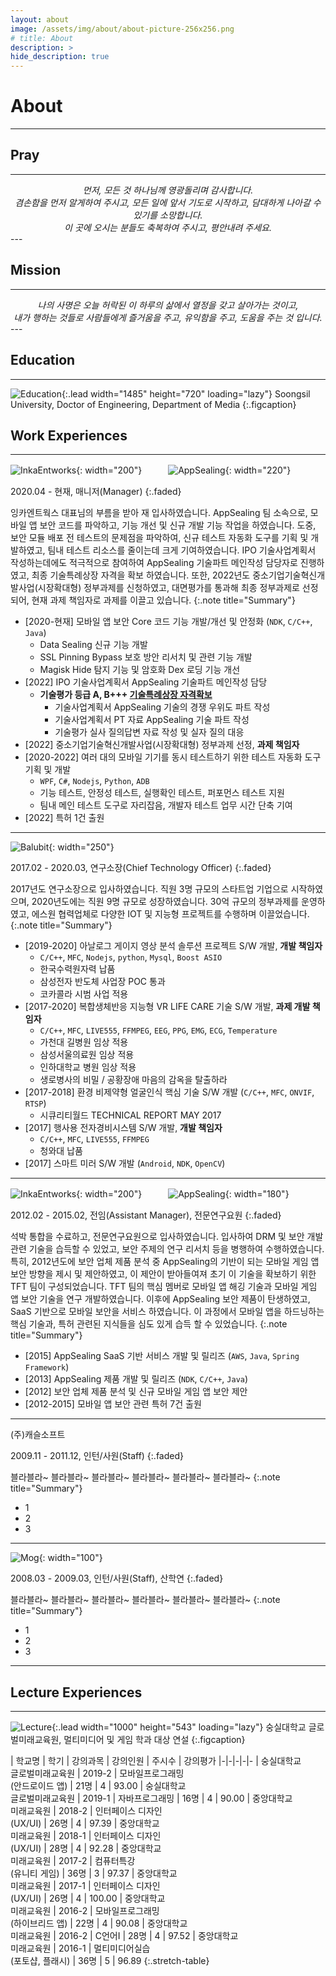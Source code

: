 ```yaml
---
layout: about
image: /assets/img/about/about-picture-256x256.png
# title: About
description: >
hide_description: true
---
```


# About
<!--author-->
* * *

## Pray
---
<center><i>
먼저, 모든 것 하나님께 영광돌리며 감사합니다.<br>
겸손함을 먼저 알게하여 주시고, 모든 일에 앞서 기도로 시작하고, 담대하게 나아갈 수 있기를 소망합니다.<br>
이 곳에 오시는 분들도 축복하여 주시고, 평안내려 주세요.
</i></center>
---

## Mission
---
<center><i>
나의 사명은 오늘 허락된 이 하루의 삶에서 열정을 갖고 살아가는 것이고,<br>
내가 행하는 것들로 사람들에게
즐거움을 주고,
유익함을 주고,
도움을 주는 것 입니다. 
</i></center>
---

## Education
---
![Education](/assets/img/about/education.jpg){:.lead width="1485" height="720" loading="lazy"}
Soongsil University, Doctor of Engineering, Department of Media
{:.figcaption}

## Work Experiences
---

![InkaEntworks](https://pds.saramin.co.kr/company/logo/201905/23/prxn50_wa9b-2rxicy_logo.png){: width="200"}　　　![AppSealing](https://resources.appsealing.com/4-svc/wp-content/uploads/2019/09/13145928/appsealing-new-logo-new.png){: width="220"}

2020.04 - 현재, 매니저(Manager)
{:.faded}

잉카엔트웍스 대표님의 부름을 받아 재 입사하였습니다. AppSealing 팀 소속으로, 모바일 앱 보안 코드를 파악하고, 기능 개선 및 신규 개발 기능 작업을 하였습니다.
도중, 보안 모듈 배포 전 테스트의 문제점을 파악하여, 신규 테스트 자동화 도구를 기획 및 개발하였고, 팀내 테스트 리소스를 줄이는데 크게 기여하였습니다.
IPO 기술사업계획서 작성하는데에도 적극적으로 참여하여 AppSealing 기술파트 메인작성 담당자로 진행하였고, 최종 기술특례상장 자격을 확보 하였습니다.
또한, 2022년도 중소기업기술혁신개발사업(시장확대형) 정부과제를 신청하였고, 대면평가를 통과해 최종 정부과제로 선정되어, 현재 과제 책임자로 과제를 이끌고 있습니다.
{:.note title="Summary"}

- [2020-현재] 모바일 앱 보안 Core 코드 기능 개발/개선 및 안정화 (`NDK`, `C/C++`, `Java`)
  - Data Sealing 신규 기능 개발
  - SSL Pinning Bypass 보호 방안 리서치 및 관련 기능 개발
  - Magisk Hide 탐지 기능 및 암호화 Dex 로딩 기능 개선
- [2022] IPO 기술사업계획서 AppSealing 기술파트 메인작성 담당
  - **기술평가 등급 A, B+++ [기술특례상장 자격확보](https://www.etnews.com/20220629000182)**
    - 기술사업계획서 AppSealing 기술의 경쟁 우위도 파트 작성
    - 기술사업계획서 PT 자료 AppSealing 기술 파트 작성
    - 기술평가 실사 질의답변 자료 작성 및 실자 질의 대응
- [2022] 중소기업기술혁신개발사업(시장확대형) 정부과제 선정, **과제 책임자**
- [2020-2022] 여러 대의 모바일 기기를 동시 테스트하기 위한 테스트 자동화 도구 기획 및 개발 
  - `WPF`, `C#`, `Nodejs`, `Python`, `ADB`
  - 기능 테스트, 안정성 테스트, 실행확인 테스트, 퍼포먼스 테스트 지원
  - 팀내 메인 테스트 도구로 자리잡음, 개발자 테스트 업무 시간 단축 기여
- [2022] 특허 1건 출원

---

![Balubit](/assets/img/about/blaubit.png){: width="250"}

2017.02 - 2020.03, 연구소장(Chief Technology Officer)
{:.faded}

2017년도 연구소장으로 입사하였습니다. 직원 3명 규모의 스타트업 기업으로 시작하였으며, 2020년도에는 직원 9명 규모로 성장하였습니다. 30억 규모의 정부과제를 운영하였고, 에스원 협력업체로 다양한 IOT 및 지능형 프로젝트를 수행하며 이끌었습니다.
{:.note title="Summary"}

- [2019-2020] 아날로그 게이지 영상 분석 솔루션 프로젝트 S/W 개발, **개발 책임자** 
  - `C/C++`, `MFC`, `Nodejs`, `python`, `Mysql`, `Boost ASIO`
  - 한국수력원자력 납품
  - 삼성전자 반도체 사업장 POC 통과
  - 코카콜라 시범 사업 적용
- [2017-2020] 복합생체반응 지능형 VR LIFE CARE 기술 S/W 개발, **과제 개발 책임자** 
  - `C/C++`, `MFC`, `LIVE555`, `FFMPEG`, `EEG`, `PPG`, `EMG`, `ECG`, `Temperature`
  - 가천대 길병원 임상 적용
  - 삼성서울의료원 임상 적용
  - 인하대학교 병원 임상 적용
  - 생로병사의 비밀 / 공황장애 마음의 감옥을 탈출하라
- [2017-2018] 환경 비제약형 얼굴인식 핵심 기술 S/W 개발 (`C/C++`, `MFC`, `ONVIF`, `RTSP`)
  - 시큐리티월드 TECHNICAL REPORT MAY 2017
- [2017] 행사용 전자경비시스템 S/W 개발, **개발 책임자** 
  - `C/C++`, `MFC`, `LIVE555`, `FFMPEG`
  - 청와대 납품
- [2017] 스마트 미러 S/W 개발 (`Android`, `NDK`, `OpenCV`)

---

![InkaEntworks](https://pds.saramin.co.kr/company/logo/201905/23/prxn50_wa9b-2rxicy_logo.png){: width="200"}　　　![AppSealing](/assets/img/about/appsealing.png){: width="180"}

2012.02 - 2015.02, 전임(Assistant Manager), 전문연구요원
{:.faded}

석박 통합을 수료하고, 전문연구요원으로 입사하였습니다. 입사하여 DRM 및 보안 개발 관련 기술을 습득할 수 있었고, 보안 주제의 연구 리서치 등을 병행하여 수행하였습니다. 특히, 2012년도에 보안 업체 제품 분석 중 AppSealing의 기반이 되는 모바일 게임 앱 보안 방향을 제시 및 제안하였고, 이 제안이 받아들여져 초기 이 기술을 확보하기 위한 TFT 팀이 구성되었습니다. TFT 팀의 핵심 멤버로 모바일 앱 해깅 기술과 모바일 게임 앱 보안 기술을 연구 개발하였습니다. 이후에 AppSealing 보안 제품이 탄생하였고, SaaS 기반으로 모바일 보안을 서비스 하였습니다. 이 과정에서 모바일 앱을 하드닝하는 핵심 기술과, 특허 관련된 지식들을 심도 있게 습득 할 수 있었습니다.
{:.note title="Summary"}

- [2015] AppSealing SaaS 기반 서비스 개발 및 릴리즈 (`AWS`, `Java`, `Spring Framework`)
- [2013] AppSealing 제품 개발 및 릴리즈 (`NDK`, `C/C++`, `Java`)
- [2012] 보안 업체 제품 분석 및 신규 모바일 게임 앱 보안 제안
- [2012-2015] 모바일 앱 보안 관련 특허 7건 출원

---

(주)캐슬소프트

2009.11 - 2011.12, 인턴/사원(Staff)
{:.faded}

블라블라~ 블라블라~ 블라블라~ 블라블라~ 블라블라~ 블라블라~ 
{:.note title="Summary"}

- 1
- 2
- 3

---

![Mog](assets/img/about/mog.png){: width="100"}

2008.03 - 2009.03, 인턴/사원(Staff), 산학연
{:.faded}

블라블라~ 블라블라~ 블라블라~ 블라블라~ 블라블라~ 블라블라~ 
{:.note title="Summary"}

- 1
- 2
- 3

---

## Lecture Experiences
---
![Lecture](/assets/img/about/lecture.png){:.lead width="1000" height="543" loading="lazy"}
숭실대학교 글로벌미래교육원, 멀티미디어 및 게임 학과 대상 연설
{:.figcaption}

| 학교명 | 학기 | 강의과목 | 강의인원 | 주시수 | 강의평가
|-|-|-|-|-
| 숭실대학교<br/>글로벌미래교육원 | 2019-2 | 모바일프로그래밍<br/>(안드로이드 앱) | 21명 | 4 | 93.00
| 숭실대학교<br/>글로벌미래교육원 | 2019-1 | 자바프로그래밍 | 16명 | 4 | 90.00
| 중앙대학교<br/>미래교육원 | 2018-2 | 인터페이스 디자인<br/>(UX/UI) | 26명 | 4 | 97.39
| 중앙대학교<br/>미래교육원 | 2018-1 | 인터페이스 디자인<br/>(UX/UI) | 28명 | 4 | 92.28
| 중앙대학교<br/>미래교육원 | 2017-2 | 컴퓨터특강<br/>(유니티 게임) | 36명 | 3 | 97.37
| 중앙대학교<br/>미래교육원 | 2017-1 | 인터페이스 디자인<br/>(UX/UI) | 26명 | 4 | 100.00
| 중앙대학교<br/>미래교육원 | 2016-2 | 모바일프로그래밍<br/>(하이브리드 앱) | 22명 | 4 | 90.08
| 중앙대학교<br/>미래교육원 | 2016-2 | C언어I | 28명 | 4 | 97.52
| 중앙대학교<br/>미래교육원 | 2016-1 | 멀티미디어실습<br/>(포토샵, 플래시) | 36명 | 5 | 96.89
{:.stretch-table}
